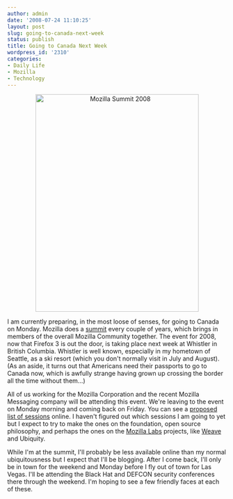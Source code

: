 ```yaml
---
author: admin
date: '2008-07-24 11:10:25'
layout: post
slug: going-to-canada-next-week
status: publish
title: Going to Canada Next Week
wordpress_id: '2310'
categories:
- Daily Life
- Mozilla
- Technology
---
```

<p align="center"><a title="Mozilla Summit 2008 by albill, on Flickr" href="http://www.flickr.com/photos/albill/2696319777/"><img src="http://farm4.static.flickr.com/3138/2696319777_1575533259.jpg" alt="Mozilla Summit 2008" width="375" height="500" /></a></p>

I am currently preparing, in the most loose of senses, for going to Canada on Monday. Mozilla does a <a href="http://wiki.mozilla.org/Summit2008">summit</a> every couple of years, which brings in members of the overall Mozilla Community together. The event for 2008, now that Firefox 3 is out the door, is taking place next week at Whistler in British Columbia. Whistler is well known, especially in my hometown of Seattle, as a ski resort (which you don't normally visit in July and August). (As an aside, it turns out that Americans need their passports to go to Canada now, which is awfully strange having grown up crossing the border all the time without them...)

All of us working for the Mozilla Corporation and the recent Mozilla Messaging company will be attending this event. We're leaving to the event on Monday morning and coming back on Friday. You can see a <a href="http://wiki.mozilla.org/Summit2008/Sessions/Schedule">proposed list of sessions</a> online. I haven't figured out which sessions I am going to yet but I expect to try to make the ones on the foundation, open source philosophy, and perhaps the ones on the <a href="http://labs.mozilla.com/">Mozilla Labs</a> projects, like <a href="http://labs.mozilla.com/projects/weave/">Weave</a> and Ubiquity.

While I'm at the summit, I'll probably be less available online than my normal ubiquitousness but I expect that I'll be blogging. After I come back, I'll only be in town for the weekend and Monday before  I fly out of town for Las Vegas. I'll be attending the Black Hat and DEFCON security conferences there through the weekend. I'm hoping to see a few friendly faces at each of these.

